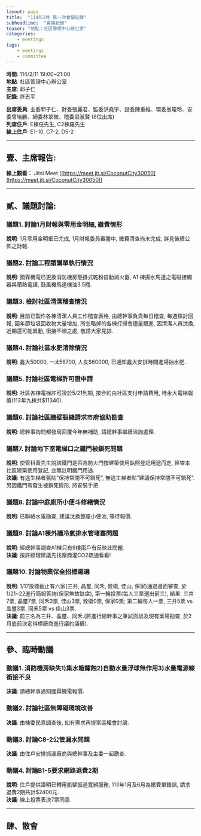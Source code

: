 ```yaml
---
layout: page
title:  "114年2月 第一次會議紀錄"
subheadline:  "會議紀錄"
teaser: "地點：社區管理中心辦公室"
categories:
    - meetings
tags:
    - meetings
    - committee
---
```

**時間**: 114/2/11 19:00~21:00<br>
**地點**: 社區管理中心辦公室<br>
**主席**: 郭子仁<br>
**記錄**: 許志平<br>

**出席委員**: 主委郭子仁、財委張麗君、監委洪堯宇、設委陳重維、環委翁瓊玲、安委曾培勝、網委林翠微、稽委梁淑賢 (8位出席)<br>
**列席住戶**: E棟任先生, C2棟羅先生<br>
**線上住戶**: E1-10, C7-2, D5-2<br>

---
## 壹、主席報告:
**線上觀看：** Jitsi Meet ([https://meet.jit.si/CoconutCity30050](https://meet.jit.si/CoconutCity30050))

---
## 貳、議題討論:

### 議題1. 討論1月財報與零用金明細, 繳費情形
**說明**: 1月零用金明細已完成, 1月財報委員審閱中, 繳費清查尚未完成, 詳見後續公佈之財報.

### 議題2. 討論工程請購單執行情況
**說明**: 國霖機電已更換消防機房懸掛式乾粉自動滅火器, A1 棟揚水馬達之電磁接觸器與積熱電譯, 鼓風機馬達機油3.5桶.

### 議題3. 檢討社區清潔稽查情況
**說明**: 目前已製作各棟清潔人員工作稽查表格, 由總幹事負責每日稽查, 每週檢討回報, 因年節垃圾回收物大量增加, 所忽略掉的各棟打掃會儘量跟進, 因清潔人員汰換, 近期還可能異動, 銜接不順之處, 敬請大家見諒.

### 議題4. 討論社區水肥清除情況
**說明**: 鑫大$50000, 一太$56700, 人友$60000, 已通知鑫大安排時間進場抽水肥.

### 議題5. 討論社區電梯許可證申請
**說明**: 社區各棟電梯許可證於5/21到期, 按合約由社區支付申請費用, 待永大電梯報價(113年九棟共$11340).

### 議題6. 討論社區牆壁裂縫請求市府協助勘查
**說明**: 總幹事詢問都發局回覆今年無補助, 請總幹事繼續洽詢處理.

### 議題7. 討論地下室電梯口之鐵門被鎖死問題
**說明**: 使管科黃先生說該鐵門是否為防火門按建築使用執照登記用途而定, 經查本社區建築使用登記, 並無註明鐵門用途.<br>
**決議**: 有逃生梯者張貼”保持常閉不可鎖死”, 無逃生梯者貼”建議保持常閉不可鎖死”.另因鐵門有發生被鎖死情形, 將安裝手把.<br>

### 議題8. 討論中庭廁所小便斗修繕情況
**說明**: 已聯絡水電勘查, 建議汰換整座小便池, 等待報價.

### 議題9. 討論A1棟外牆冷氣排水管堵塞問題
**說明**: 經總幹事調查A1棟只有9樓兩戶有反映此問題.<br>
**決議**: 按許經理建議先找廠商灌CO2疏通看看!<br>

### 議題10. 討論物業保全招標遴選
**說明**: 1/17投標截止有六家(三井, 晶璽, 同禾, 銓衛, 佳山, 保家)通過書面審查, 於1/21~22進行簡報答詢(保家無故缺席), 第一輪投票(每人三票選出前三), 結果: 三井7票, 晶璽7票, 同禾3票, 佳山3票, 銓衛0票, 保家0票; 第二輪每人一票, 三井5票 vs 晶璽3票, 同禾5票 vs 佳山3票.<br>
**決議**: 前三名為三井、晶璽、同禾.(將進行總幹事之筆試面談及現有案場勘查, 於2月底前決定得標廠商進行議約議價).<br>

---
## 參、臨時動議

### 動議1. 消防機房缺失1)集水箱鏽蝕2)自動水量浮球無作用3)水量電源線銜接不良
**決議**: 請總幹事通知國霖機電報價.

### 動議2. 討論社區無障礙環境改善
**決議**: 由棟委民意調查後, 如有需求再提案區權會討論.

### 動議3. 討論C8-2公管漏水問題
**決議**: 由住戶安排抓漏廠商與總幹事及主委一起勘查.

### 動議4. 討論B1-5要求網路退費2期
**說明**: 住戶提供證明已轉用凱擘振道寬頻服務, 113年1月及6月為繳費單錯誤, 請求退費2期共計$2400元.<br>
**決議**: 線上投票表決7票同意.<br>

---
## 肆、散會
